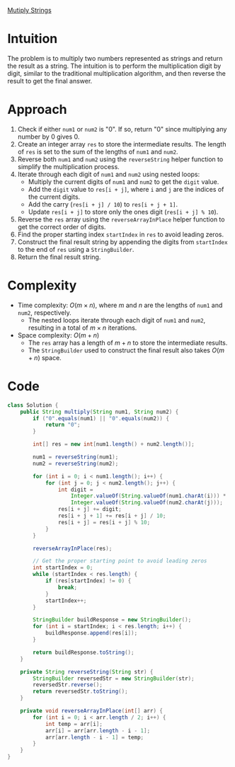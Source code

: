 [Mutiply Strings](https://leetcode.com/problems/multiply-strings/description/)

# Intuition
The problem is to multiply two numbers represented as strings and return the result as a string. The intuition is to perform the multiplication digit by digit, similar to the traditional multiplication algorithm, and then reverse the result to get the final answer.

# Approach
1. Check if either `num1` or `num2` is "0". If so, return "0" since multiplying any number by 0 gives 0.
2. Create an integer array `res` to store the intermediate results. The length of `res` is set to the sum of the lengths of `num1` and `num2`.
3. Reverse both `num1` and `num2` using the `reverseString` helper function to simplify the multiplication process.
4. Iterate through each digit of `num1` and `num2` using nested loops:
   - Multiply the current digits of `num1` and `num2` to get the `digit` value.
   - Add the `digit` value to `res[i + j]`, where `i` and `j` are the indices of the current digits.
   - Add the carry (`res[i + j] / 10`) to `res[i + j + 1]`.
   - Update `res[i + j]` to store only the ones digit (`res[i + j] % 10`).
5. Reverse the `res` array using the `reverseArrayInPlace` helper function to get the correct order of digits.
6. Find the proper starting index `startIndex` in `res` to avoid leading zeros.
7. Construct the final result string by appending the digits from `startIndex` to the end of `res` using a `StringBuilder`.
8. Return the final result string.

# Complexity
- Time complexity: $O(m \times n)$, where $m$ and $n$ are the lengths of `num1` and `num2`, respectively.
  - The nested loops iterate through each digit of `num1` and `num2`, resulting in a total of $m \times n$ iterations.
- Space complexity: $O(m + n)$
  - The `res` array has a length of $m + n$ to store the intermediate results.
  - The `StringBuilder` used to construct the final result also takes $O(m + n)$ space.

# Code
```java
class Solution {
    public String multiply(String num1, String num2) {
        if ("0".equals(num1) || "0".equals(num2)) {
            return "0";
        }

        int[] res = new int[num1.length() + num2.length()];

        num1 = reverseString(num1);
        num2 = reverseString(num2);

        for (int i = 0; i < num1.length(); i++) {
            for (int j = 0; j < num2.length(); j++) {
                int digit =
                    Integer.valueOf(String.valueOf(num1.charAt(i))) *
                    Integer.valueOf(String.valueOf(num2.charAt(j)));
                res[i + j] += digit;
                res[i + j + 1] += res[i + j] / 10;
                res[i + j] = res[i + j] % 10;
            }
        }

        reverseArrayInPlace(res);

        // Get the proper starting point to avoid leading zeros
        int startIndex = 0;
        while (startIndex < res.length) {
            if (res[startIndex] != 0) {
                break;
            }
            startIndex++;
        }

        StringBuilder buildResponse = new StringBuilder();
        for (int i = startIndex; i < res.length; i++) {
            buildResponse.append(res[i]);
        }

        return buildResponse.toString();
    }

    private String reverseString(String str) {
        StringBuilder reversedStr = new StringBuilder(str);
        reversedStr.reverse();
        return reversedStr.toString();
    }

    private void reverseArrayInPlace(int[] arr) {
        for (int i = 0; i < arr.length / 2; i++) {
            int temp = arr[i];
            arr[i] = arr[arr.length - i - 1];
            arr[arr.length - i - 1] = temp;
        }
    }
}
```